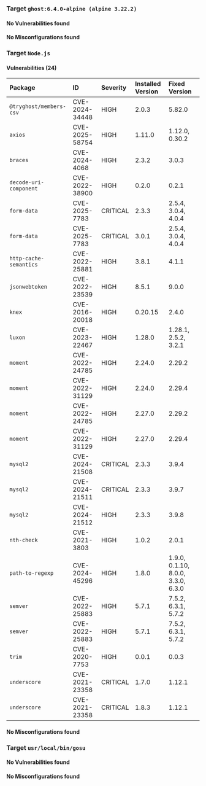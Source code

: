 
### Target `ghost:6.4.0-alpine (alpine 3.22.2)`
#### No Vulnerabilities found
#### No Misconfigurations found
### Target `Node.js`
#### Vulnerabilities (24)

| Package | ID | Severity | Installed Version | Fixed Version |
| :--- | :--- | :--- | :--- | :--- |
| `@tryghost/members-csv` | CVE-2024-34448 | HIGH | 2.0.3 | 5.82.0 |
| `axios` | CVE-2025-58754 | HIGH | 1.11.0 | 1.12.0, 0.30.2 |
| `braces` | CVE-2024-4068 | HIGH | 2.3.2 | 3.0.3 |
| `decode-uri-component` | CVE-2022-38900 | HIGH | 0.2.0 | 0.2.1 |
| `form-data` | CVE-2025-7783 | CRITICAL | 2.3.3 | 2.5.4, 3.0.4, 4.0.4 |
| `form-data` | CVE-2025-7783 | CRITICAL | 3.0.1 | 2.5.4, 3.0.4, 4.0.4 |
| `http-cache-semantics` | CVE-2022-25881 | HIGH | 3.8.1 | 4.1.1 |
| `jsonwebtoken` | CVE-2022-23539 | HIGH | 8.5.1 | 9.0.0 |
| `knex` | CVE-2016-20018 | HIGH | 0.20.15 | 2.4.0 |
| `luxon` | CVE-2023-22467 | HIGH | 1.28.0 | 1.28.1, 2.5.2, 3.2.1 |
| `moment` | CVE-2022-24785 | HIGH | 2.24.0 | 2.29.2 |
| `moment` | CVE-2022-31129 | HIGH | 2.24.0 | 2.29.4 |
| `moment` | CVE-2022-24785 | HIGH | 2.27.0 | 2.29.2 |
| `moment` | CVE-2022-31129 | HIGH | 2.27.0 | 2.29.4 |
| `mysql2` | CVE-2024-21508 | CRITICAL | 2.3.3 | 3.9.4 |
| `mysql2` | CVE-2024-21511 | CRITICAL | 2.3.3 | 3.9.7 |
| `mysql2` | CVE-2024-21512 | HIGH | 2.3.3 | 3.9.8 |
| `nth-check` | CVE-2021-3803 | HIGH | 1.0.2 | 2.0.1 |
| `path-to-regexp` | CVE-2024-45296 | HIGH | 1.8.0 | 1.9.0, 0.1.10, 8.0.0, 3.3.0, 6.3.0 |
| `semver` | CVE-2022-25883 | HIGH | 5.7.1 | 7.5.2, 6.3.1, 5.7.2 |
| `semver` | CVE-2022-25883 | HIGH | 5.7.1 | 7.5.2, 6.3.1, 5.7.2 |
| `trim` | CVE-2020-7753 | HIGH | 0.0.1 | 0.0.3 |
| `underscore` | CVE-2021-23358 | CRITICAL | 1.7.0 | 1.12.1 |
| `underscore` | CVE-2021-23358 | CRITICAL | 1.8.3 | 1.12.1 |
#### No Misconfigurations found
### Target `usr/local/bin/gosu`
#### No Vulnerabilities found
#### No Misconfigurations found
